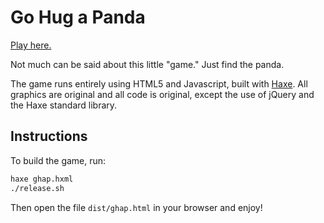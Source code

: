 # Go Hug a Panda

[Play here.](http://www.bizwacky.com/ghap/ghap.html)

Not much can be said about this little "game." Just find the panda.

The game runs entirely using HTML5 and Javascript, built with 
[Haxe](http://haxe.org/). All graphics are original and all code is original, 
except the use of jQuery and the Haxe standard library.

## Instructions

To build the game, run:

```sh
haxe ghap.hxml
./release.sh
```

Then open the file `dist/ghap.html` in your browser and enjoy!
